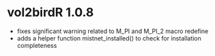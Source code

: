 # vol2birdR 1.0.8
* fixes significant warning related to M_PI and M_PI_2 macro redefine
* adds a helper function mistnet_installed() to check for installation completeness
